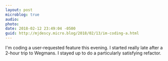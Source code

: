 ```yaml
---
layout: post
microblog: true
audio: 
photo: 
date: 2018-02-12 23:49:04 -0500
guid: http://mjdescy.micro.blog/2018/02/13/im-coding-a.html
---
```

I'm coding a user-requested feature this evening. I started really late after a 2-hour trip to Wegmans. I stayed up to do a particularly satisfying refactor.
